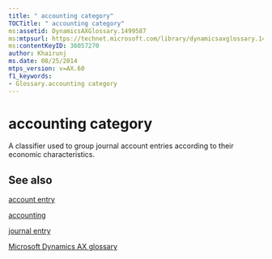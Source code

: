 ```yaml
---
title: " accounting category"
TOCTitle: " accounting category"
ms:assetid: DynamicsAXGlossary.1499587
ms:mtpsurl: https://technet.microsoft.com/library/dynamicsaxglossary.1499587(v=AX.60)
ms:contentKeyID: 36057270
author: Khairunj
ms.date: 08/25/2014
mtps_version: v=AX.60
f1_keywords:
- Glossary.accounting category
---
```


# accounting category

A classifier used to group journal account entries according to their economic characteristics.

## See also

[account entry](account-entry.md)

[accounting](accounting.md)

[journal entry](journal-entry.md)

[Microsoft Dynamics AX glossary](glossary/microsoft-dynamics-ax-glossary.md)

  


